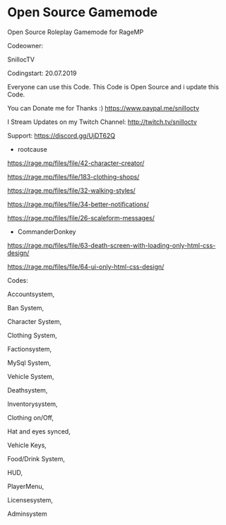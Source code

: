 # Open Source Gamemode
Open Source Roleplay Gamemode for RageMP

Codeowner:

SnillocTV

Codingstart: 20.07.2019

Everyone can use this Code. This Code is Open Source and i update this Code. 


You can Donate me for Thanks :) https://www.paypal.me/snilloctv

I Stream Updates on my Twitch Channel: http://twitch.tv/snilloctv

Support: https://discord.gg/UjDT62Q 


- rootcause

https://rage.mp/files/file/42-character-creator/

https://rage.mp/files/file/183-clothing-shops/

https://rage.mp/files/file/32-walking-styles/

https://rage.mp/files/file/34-better-notifications/

https://rage.mp/files/file/26-scaleform-messages/


- CommanderDonkey

https://rage.mp/files/file/63-death-screen-with-loading-only-html-css-design/

https://rage.mp/files/file/64-ui-only-html-css-design/

Codes:

Accountsystem,

Ban System,

Character System,

Clothing System,

Factionsystem,

MySql System,

Vehicle System,

Deathsystem,

Inventorysystem,

Clothing on/Off,

Hat and eyes synced,

Vehicle Keys,

Food/Drink System,

HUD,

PlayerMenu,

Licensesystem,

Adminsystem



